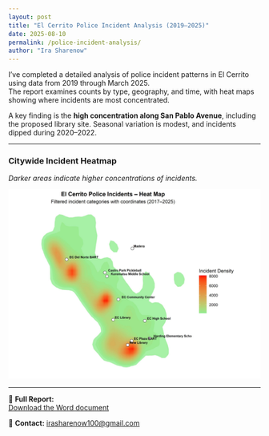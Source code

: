 ```yaml
---
layout: post
title: "El Cerrito Police Incident Analysis (2019–2025)"
date: 2025-08-10
permalink: /police-incident-analysis/
author: "Ira Sharenow"
---
```


I’ve completed a detailed analysis of police incident patterns in El Cerrito using data from 2019 through March 2025.  
The report examines counts by type, geography, and time, with heat maps showing where incidents are most concentrated.

A key finding is the **high concentration along San Pablo Avenue**, including the proposed library site. Seasonal variation is modest, and incidents dipped during 2020–2022.

---

### Citywide Incident Heatmap
*Darker areas indicate higher concentrations of incidents.*

![El Cerrito Incident Heatmap](EC_police_incidents.jpg)

---

📄 **Full Report:**  
[Download the Word document](el_cerrito_police_github_long.docx)

📧 **Contact:** irasharenow100@gmail.com
